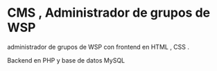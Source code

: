 <h1>CMS , Administrador de grupos de WSP</h1>
<p> administrador de grupos de WSP con frontend en HTML , CSS .</p>
<p>Backend en PHP y base de datos MySQL</p>
